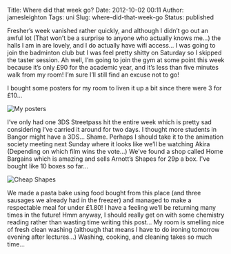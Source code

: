 Title: Where did that week go?
Date: 2012-10-02 00:11
Author: jamesleighton
Tags: uni
Slug: where-did-that-week-go
Status: published

Fresher’s week vanished rather quickly, and although I didn’t go out an awful lot (That won’t be a surprise to anyone who actually knows me…) the halls I am in are lovely, and I do actually have wifi access… I was going to join the badminton club but I was feel pretty shitty on Saturday so I skipped the taster session. Ah well, I’m going to join the gym at some point this week because it’s only £90 for the academic year, and it’s less than five minutes walk from my room! I’m sure I’ll still find an excuse not to go!

I bought some posters for my room to liven it up a bit since there were 3 for £10…

![My posters](/images/2012-09-29-15.29.33.jpg)

I’ve only had one 3DS Streetpass hit the entire week which is pretty sad considering I’ve carried it around for two days. I thought more students in Bangor might have a 3DS… Shame. Perhaps I should take it to the animation society meeting next Sunday where it looks like we’ll be watching Akira (Depending on which film wins the vote…) We've found a shop called Home Bargains which is amazing and sells Arnott’s Shapes for 29p a box. I've bought like 10 boxes so far…

![Cheap Shapes](/images/2012-09-30-12.42.28.jpg)

We made a pasta bake using food bought from this place (and three sausages we already had in the freezer) and managed to make a respectable meal for under £1.80! I have a feeling we’ll be returning many times in the future! Hmm anyway, I should really get on with some chemistry reading rather than wasting time writing this post… My room is smelling nice of fresh clean washing (although that means I have to do ironing tomorrow evening after lectures…) Washing, cooking, and cleaning takes so much time…
